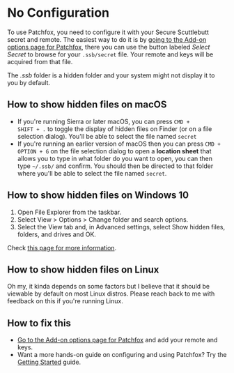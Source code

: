 # No Configuration

To use Patchfox, you need to configure it with your Secure Scuttlebutt secret and remote. The easiest way to do it is by <a href="#" id="options-trigger">going to the Add-on options page for Patchfox</a>, there you can use the button labeled <i>Select Secret</i> to browse for your `.ssb/secret` file. Your remote and keys will be acquired from that file.

The <i>.ssb</i> folder is a hidden folder and your system might not display it to you by default. 

## How to show hidden files on macOS

* If you're running Sierra or later macOS, you can press <code>CMD + SHIFT + .</code> to toggle the display of hidden files on Finder (or on a file selection dialog). You'll be able to select the file named <code>secret</code>
* If you're running an earlier version of macOS then you can press <code>CMD + OPTION + G</code> on the file selection dialog to open a <b>location sheet</b> that allows you to type in what folder do you want to open, you can then type <code>~/.ssb/</code> and confirm. You should then be directed to that folder where you'll be able to select the file named <code>secret</code>.

## How to show hidden files on Windows 10

1. Open File Explorer from the taskbar. 
2. Select View > Options > Change folder and search options.
3. Select the View tab and, in Advanced settings, select Show hidden files, folders, and drives and OK.

Check <a href="https://support.microsoft.com/en-gb/help/4028316/windows-view-hidden-files-and-folders-in-windows-10">this page for more information</a>.

## How to show hidden files on Linux
Oh my, it kinda depends on some factors but I believe that it should be viewable by default on most Linux distros. Please reach back to me with feedback on this if you're running Linux.

## How to fix this

* <a href="#" id="options-trigger">Go to the Add-on options page for Patchfox</a> and add your remote and keys.
* Want a more hands-on guide on configuring and using Patchfox? Try the [Getting Started](guide.md) guide.

<script src="/docs/help.js">
